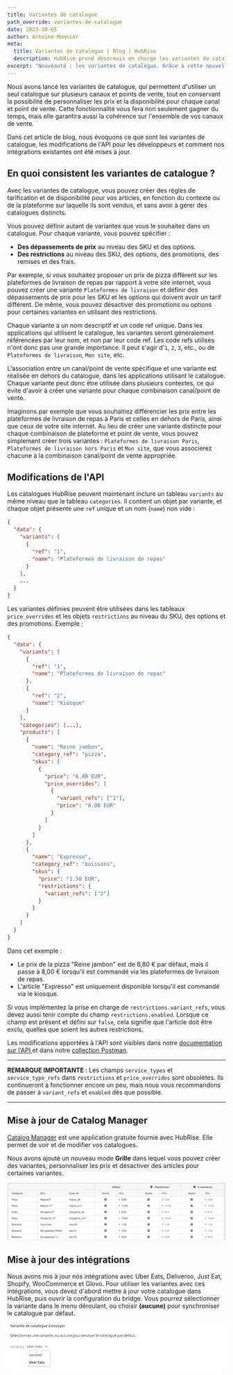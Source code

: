 ```yaml
---
title: Variantes de catalogue
path_override: variantes-de-catalogue
date: 2023-10-05
author: Antoine Monnier
meta:
  title: Variantes de catalogue | Blog | HubRise
  description: HubRise prend désormais en charge les variantes de catalogue. Grâce à cette nouvelle fonctionnalité, vous pouvez utiliser un seul catalogue sur plusieurs canaux et points de vente, tout en conservant la possibilité de personnaliser les prix et la disponibilité des SKU, options et promotions pour chaque canal et point de vente.
excerpt: "Nouveauté : les variantes de catalogue. Grâce à cette nouvelle fonctionnalité, vous pouvez utiliser un seul catalogue avec plusieurs canaux et points de vente, tout en conservant la possibilité de personnaliser les prix et la disponibilité pour chaque canal et point de vente."
---
```


[//]: # "Photo credits: Dall-E"

Nous avons lancé les variantes de catalogue, qui permettent d'utiliser un seul catalogue sur plusieurs canaux et points de vente, tout en conservant la possibilité de personnaliser les prix et la disponibilité pour chaque canal et point de vente. Cette fonctionnalité vous fera non seulement gagner du temps, mais elle garantira aussi la cohérence sur l'ensemble de vos canaux de vente.

Dans cet article de blog, nous évoquons ce que sont les variantes de catalogue, les modifications de l'API pour les développeurs et comment nos intégrations existantes ont été mises à jour.

## En quoi consistent les variantes de catalogue ?

Avec les variantes de catalogue, vous pouvez créer des règles de tarification et de disponibilité pour vos articles, en fonction du contexte ou de la plateforme sur laquelle ils sont vendus, et sans avoir à gérer des catalogues distincts.

Vous pouvez définir autant de variantes que vous le souhaitez dans un catalogue. Pour chaque variante, vous pouvez spécifier :

- **Des dépassements de prix** au niveau des SKU et des options.
- **Des restrictions** au niveau des SKU, des options, des promotions, des remises et des frais.

Par exemple, si vous souhaitez proposer un prix de pizza différent sur les plateformes de livraison de repas par rapport à votre site internet, vous pouvez créer une variante `Plateformes de livraison` et définir des dépassements de prix pour les SKU et les options qui doivent avoir un tarif différent. De même, vous pouvez désactiver des promotions ou options pour certaines variantes en utilisant des restrictions.

Chaque variante a un nom descriptif et un code ref unique. Dans les applications qui utilisent le catalogue, les variantes seront généralement référencées par leur nom, et non par leur code ref. Les code refs utilisés n'ont donc pas une grande importance. Il peut s'agir d'`1`, `2`, `3`, etc., ou de `Plateformes de livraison`, `Mon site`, etc.

L'association entre un canal/point de vente spécifique et une variante est réalisée en dehors du catalogue, dans les applications utilisant le catalogue. Chaque variante peut donc être utilisée dans plusieurs contextes, ce qui évite d'avoir à créer une variante pour chaque combinaison canal/point de vente.

Imaginons par exemple que vous souhaitiez différencier les prix entre les plateformes de livraison de repas à Paris et celles en dehors de Paris, ainsi que ceux de votre site internet. Au lieu de créer une variante distincte pour chaque combinaison de plateforme et point de vente, vous pouvez simplement créer trois variantes : `Plateformes de livraison Paris`, `Plateformes de livraison hors Paris` et `Mon site`, que vous associerez chacune à la combinaison canal/point de vente appropriée.

## Modifications de l'API

Les catalogues HubRise peuvent maintenant inclure un tableau `variants` au même niveau que le tableau `categories`. Il contient un objet par variante, et chaque objet présente une `ref` unique et un nom (`name`) non vide :

```json
{
  "data": {
    "variants": [
      {
        "ref": "1",
        "name": "Plateformes de livraison de repas"
      }
    ],
    ...
  }
}
```

Les variantes définies peuvent être utilisées dans les tableaux `price_overrides` et les objets `restrictions` au niveau du SKU, des options et des promotions. Exemple :

```json
{
  "data": {
    "variants": [
      {
        "ref": "1",
        "name": "Plateformes de livraison de repas"
      },
      {
        "ref": "2",
        "name": "Kiosque"
      }
    ],
    "categories": [...],
    "products": [
      {
        "name": "Reine jambon",
        "category_ref": "pizza",
        "skus": [
          {
            "price": "6.80 EUR",
            "price_overrides": [
              {
                "variant_refs": ["1"],
                "price": "8.00 EUR"
              }
            ]
          }
        ]
      },
      {
        "name": "Expresso",
        "category_ref": "boissons",
        "skus": {
          "price": "1.50 EUR",
          "restrictions": {
            "variant_refs": ["2"]
          }
        }
      }
    ]
  }
}
```

Dans cet exemple :

- Le prix de la pizza "Reine jambon" est de 6,80 € par défaut, mais il passe à 8,00 € lorsqu'il est commandé via les plateformes de livraison de repas.
- L'article "Expresso" est uniquement disponible lorsqu'il est commandé via le kiosque.

Si vous implémentez la prise en charge de `restrictions.variant_refs`, vous devez aussi tenir compte du champ `restrictions.enabled`. Lorsque ce champ est présent et défini sur `false`, cela signifie que l'article doit être exclu, quelles que soient les autres restrictions.

Les modifications apportées à l'API sont visibles dans notre [documentation sur l'API ](/developers/api/catalogs) et dans notre [collection Postman](https://drive.google.com/drive/folders/1fn5u-4sY0-bnrxJY9RFPvpCu0bANGNBd?usp=sharing).

---

**REMARQUE IMPORTANTE :** Les champs `service_types` et `service_type_refs` dans `restrictions` et `price_overrides` sont obsolètes. Ils continueront à fonctionner encore un peu, mais nous vous recommandons de passer à `variant_refs` et `enabled` dès que possible.

---

## Mise à jour de Catalog Manager

[Catalog Manager](/apps/catalog-manager/overview) est une application gratuite fournie avec HubRise. Elle permet de voir et de modifier vos catalogues.

Nous avons ajouté un nouveau mode **Grille** dans lequel vous pouvez créer des variantes, personnaliser les prix et désactiver des articles pour certaines variantes.

![Mode Grille dans Catalog Manager](./002-catalog-manager-grid.png)

## Mise à jour des intégrations

Nous avons mis à jour nos intégrations avec Uber Eats, Deliveroo, Just Eat, Shopify, WooCommerce et Glovo. Pour utiliser les variantes avec ces intégrations, vous devez d'abord mettre à jour votre catalogue dans HubRise, puis ouvrir la configuration du bridge. Vous pourrez sélectionner la variante dans le menu déroulant, ou choisir **(aucune)** pour synchroniser le catalogue par défaut.

![Variantes de catalogue dans la configuration du bridge](./001-uber-eats-variants.png)
